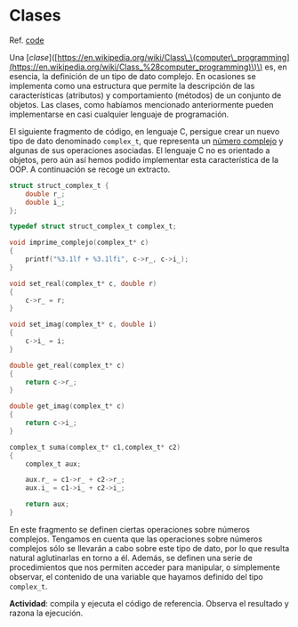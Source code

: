 # Clases

Ref. [code](https://github.com/RieraULL/AED-ULL/blob/master/code/code0.c)

Una \[_clase_\]\([https://en.wikipedia.org/wiki/Class\_\(computer\_programming](https://en.wikipedia.org/wiki/Class_%28computer_programming)\)\) es, en esencia, la definición de un tipo de dato complejo. En ocasiones se implementa como una estructura que permite la descripción de las características \(atributos\) y comportamiento \(métodos\) de un conjunto de objetos. Las clases, como habíamos mencionado anteriormente pueden implementarse en casi cualquier lenguaje de programación.

El siguiente fragmento de código, en lenguaje C, persigue crear un nuevo tipo de dato denominado `complex_t`, que representa un [número complejo](https://es.wikipedia.org/wiki/Número_complejo) y algunas de sus operaciones asociadas. El lenguaje C no es orientado a objetos, pero aún así hemos podido implementar esta característica de la OOP. A continuación se recoge un extracto.

```c
struct struct_complex_t {
    double r_;
    double i_;
};

typedef struct struct_complex_t complex_t; 

void imprime_complejo(complex_t* c)
{
    printf("%3.1lf + %3.1lfi", c->r_, c->i_);
}

void set_real(complex_t* c, double r)
{
    c->r_ = r;
}

void set_imag(complex_t* c, double i)
{
    c->i_ = i;
}

double get_real(complex_t* c)
{
    return c->r_;
}

double get_imag(complex_t* c)
{
    return c->i_;
}

complex_t suma(complex_t* c1,complex_t* c2)
{
    complex_t aux;

    aux.r_ = c1->r_ + c2->r_;
    aux.i_ = c1->i_ + c2->i_;

    return aux;
}
```

En este fragmento se definen ciertas operaciones sobre números complejos. Tengamos en cuenta que las operaciones sobre números complejos sólo se llevarán a cabo sobre este tipo de dato, por lo que resulta natural aglutinarlas en torno a él. Además, se definen una serie de procedimientos que nos permiten acceder para manipular, o simplemente observar, el contenido de una variable que hayamos definido del tipo `complex_t`.

**Actividad**: compila y ejecuta el código de referencia. Observa el resultado y razona la ejecución.

